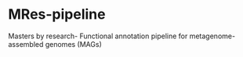 # MRes-pipeline
Masters by research- Functional annotation pipeline for metagenome-assembled genomes (MAGs)
